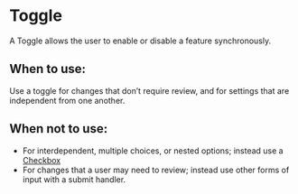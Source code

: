 # Toggle

A Toggle allows the user to enable or disable a feature synchronously.

## When to use:

Use a toggle for changes that don’t require review, and for settings that are independent from one another.

## When not to use:

- For interdependent, multiple choices, or nested options; instead use a [Checkbox](/components/detail/checkbox)
- For changes that a user may need to review; instead use other forms of input with a submit handler.
